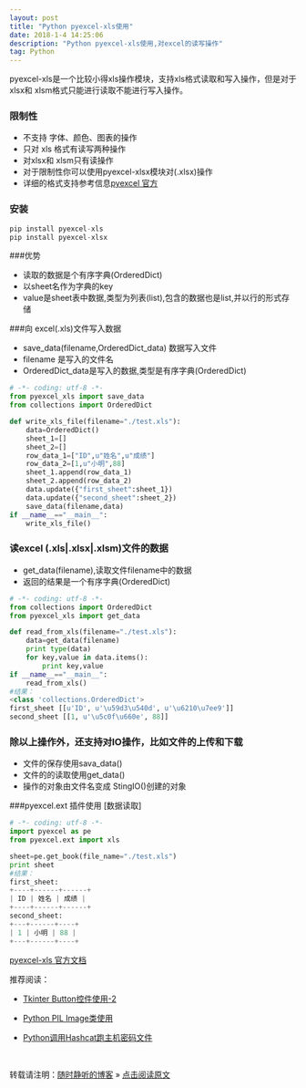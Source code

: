 ```yaml
--- 
layout: post
title: "Python pyexcel-xls使用"
date: 2018-1-4 14:25:06 
description: "Python pyexcel-xls使用,对excel的读写操作"
tag: Python
---
```


pyexcel-xls是一个比较小得xls操作模块，支持xls格式读取和写入操作，但是对于 xlsx和 xlsm格式只能进行读取不能进行写入操作。

### 限制性
- 不支持 字体、颜色、图表的操作
- 只对 xls 格式有读写两种操作
- 对xlsx和 xlsm只有读操作
- 对于限制性你可以使用pyexcel-xlsx模块对(.xlsx)操作
- 详细的格式支持参考信息[pyexcel 官方](http://pythonhosted.org/pyexcel/)

### 安装
```PYTHON
pip install pyexcel-xls
pip install pyexcel-xlsx
```

###优势
- 读取的数据是个有序字典(OrderedDict)
- 以sheet名作为字典的key
- value是sheet表中数据,类型为列表(list),包含的数据也是list,并以行的形式存储

###向 excel(.xls)文件写入数据
- save_data(filename,OrderedDict\_data) 数据写入文件
- filename 是写入的文件名
- OrderedDict\_data是写入的数据,类型是有序字典(OrderedDict)
```python
# -*- coding: utf-8 -*-
from pyexcel_xls import save_data
from collections import OrderedDict

def write_xls_file(filename="./test.xls"):
    data=OrderedDict()
    sheet_1=[]
    sheet_2=[]
    row_data_1=["ID",u"姓名",u"成绩"]
    row_data_2=[1,u"小明",88]
    sheet_1.append(row_data_1)
    sheet_2.append(row_data_2)
    data.update({"first_sheet":sheet_1})
    data.update({"second_sheet":sheet_2})
    save_data(filename,data)
if __name__=="__main__":
    write_xls_file()
```
### 读excel (.xls|.xlsx|.xlsm)文件的数据
- get_data(filename),读取文件filename中的数据
- 返回的结果是一个有序字典(OrderedDict)
```python
# -*- coding: utf-8 -*-
from collections import OrderedDict
from pyexcel_xls import get_data

def read_from_xls(filename="./test.xls"):
    data=get_data(filename)
    print type(data)
    for key,value in data.items():
        print key,value
if __name__=="__main__":
    read_from_xls()
#结果：
<class 'collections.OrderedDict'>
first_sheet [[u'ID', u'\u59d3\u540d', u'\u6210\u7ee9']]
second_sheet [[1, u'\u5c0f\u660e', 88]]
```
### 除以上操作外，还支持对IO操作，比如文件的上传和下载
- 文件的保存使用sava_data()
- 文件的的读取使用get_data()
- 操作的对象由文件名变成 StingIO()创建的对象

###pyexcel.ext 插件使用 [数据读取]

```Python
# -*- coding: utf-8 -*-
import pyexcel as pe
from pyexcel.ext import xls

sheet=pe.get_book(file_name="./test.xls")
print sheet
#结果：
first_sheet:
+----+------+------+
| ID | 姓名 | 成绩 |
+----+------+------+
second_sheet:
+---+------+----+
| 1 | 小明 | 88 |
+---+------+----+
```
[pyexcel-xls 官方文档](http://pythonhosted.org/pyexcel-xls/)




推荐阅读：

- [Tkinter Button控件使用-2](https://ssjt21.github.io/2017/11/Python_TK_Button/)


- [Python PIL Image类使用](http://ssjt21.github.io/2017/11/Python_PIL_Image_Module/)

- [Python调用Hashcat跑主机密码文件](http://ssjt21.github.io/2017/11/Python_Hashcatshell/)



<br>

转载请注明：[随时静听的博客](http://ssjt21.github.io) » [点击阅读原文](https://ssjt21.github.io/2018/1/Python_Pyexcel-xls/)

